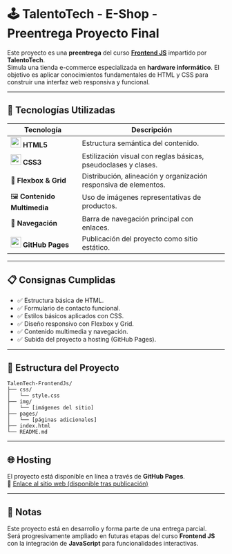 # 🕹️ TalentoTech - E-Shop - Preentrega Proyecto Final

Este proyecto es una **preentrega** del curso [**Frontend JS**](https://talentotech.bue.edu.ar/#/) impartido por **TalentoTech**.  
Simula una tienda e-commerce especializada en **hardware informático**. El objetivo es aplicar conocimientos fundamentales de HTML y CSS para construir una interfaz web responsiva y funcional.

---

## 🚀 Tecnologías Utilizadas

| Tecnología | Descripción |
|------------|-------------|
| <img src="https://cdn.jsdelivr.net/gh/devicons/devicon/icons/html5/html5-original.svg" width="24"/> **HTML5** | Estructura semántica del contenido. |
| <img src="https://cdn.jsdelivr.net/gh/devicons/devicon/icons/css3/css3-original.svg" width="24"/> **CSS3** | Estilización visual con reglas básicas, pseudoclases y clases. |
| 🧰 **Flexbox & Grid** | Distribución, alineación y organización responsiva de elementos. |
| 🖼️ **Contenido Multimedia** | Uso de imágenes representativas de productos. |
| 🧭 **Navegación** | Barra de navegación principal con enlaces. |
| <img src="https://cdn.jsdelivr.net/gh/devicons/devicon/icons/github/github-original.svg" width="24" /> **GitHub Pages** | Publicación del proyecto como sitio estático. |

---

## 📋 Consignas Cumplidas

- ✅ Estructura básica de HTML.
- ✅ Formulario de contacto funcional.
- ✅ Estilos básicos aplicados con CSS.
- ✅ Diseño responsivo con Flexbox y Grid.
- ✅ Contenido multimedia y navegación.
- ✅ Subida del proyecto a hosting (GitHub Pages).

---

## 📁 Estructura del Proyecto
```
TalenTech-FrontendJs/
├── css/
│   └── style.css
├── img/
│   └── [imágenes del sitio]
├── pages/
│   └── [páginas adicionales]
├── index.html
└── README.md
```
---

## 🌐 Hosting

El proyecto está disponible en línea a través de **GitHub Pages**.  
🔗 [Enlace al sitio web (disponible tras publicación)](https://arielras.github.io/TalenTech-FrontendJs/)

---

## 📌 Notas

Este proyecto está en desarrollo y forma parte de una entrega parcial.  
Será progresivamente ampliado en futuras etapas del curso **Frontend JS** con la integración de **JavaScript** para funcionalidades interactivas.
